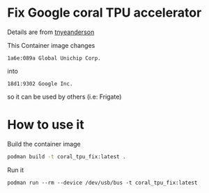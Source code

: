 # Fix Google coral TPU accelerator

Details are from [tnyeanderson](https://github.com/tnyeanderson/zet/tree/main/20240114030411)

This Container image changes

```
1a6e:089a Global Unichip Corp.
```

into

```
18d1:9302 Google Inc.
```

so it can be used by others (i.e: Frigate)

# How to use it

Build the container image
```bash
podman build -t coral_tpu_fix:latest .
```

Run it
```
podman run --rm --device /dev/usb/bus -t coral_tpu_fix:latest
```
